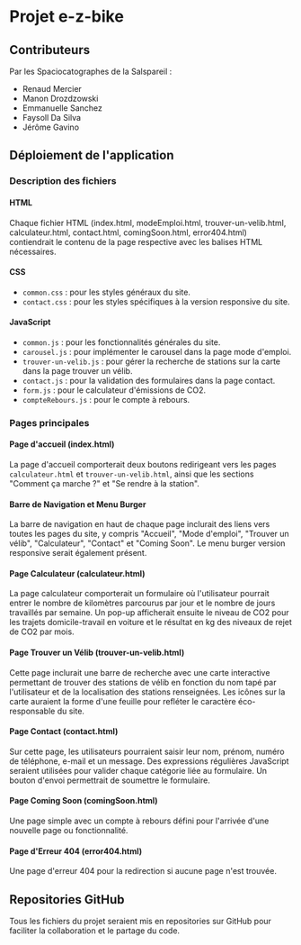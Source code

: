 # Projet e-z-bike

## Contributeurs
Par les Spaciocatographes de la Salspareil :
- Renaud Mercier
- Manon Drozdzowski
- Emmanuelle Sanchez
- Faysoll Da Silva
- Jérôme Gavino

## Déploiement de l'application


### Description des fichiers

#### HTML
Chaque fichier HTML (index.html, modeEmploi.html, trouver-un-velib.html, calculateur.html, contact.html, comingSoon.html, error404.html) contiendrait le contenu de la page respective avec les balises HTML nécessaires.

#### CSS
- `common.css` : pour les styles généraux du site.
- `contact.css` : pour les styles spécifiques à la version responsive du site.

#### JavaScript
- `common.js` : pour les fonctionnalités générales du site.
- `carousel.js` : pour implémenter le carousel dans la page mode d'emploi.
- `trouver-un-velib.js` : pour gérer la recherche de stations sur la carte dans la page trouver un vélib.
- `contact.js` : pour la validation des formulaires dans la page contact.
- `form.js` : pour le calculateur d'émissions de CO2.
- `compteRebours.js` : pour le compte à rebours.

### Pages principales

#### Page d'accueil (index.html)
La page d'accueil comporterait deux boutons redirigeant vers les pages `calculateur.html` et `trouver-un-velib.html`, ainsi que les sections "Comment ça marche ?" et "Se rendre à la station".

#### Barre de Navigation et Menu Burger
La barre de navigation en haut de chaque page inclurait des liens vers toutes les pages du site, y compris "Accueil", "Mode d'emploi", "Trouver un vélib", "Calculateur", "Contact" et "Coming Soon". Le menu burger version responsive serait également présent.

#### Page Calculateur (calculateur.html)
La page calculateur comporterait un formulaire où l'utilisateur pourrait entrer le nombre de kilomètres parcourus par jour et le nombre de jours travaillés par semaine. Un pop-up afficherait ensuite le niveau de CO2 pour les trajets domicile-travail en voiture et le résultat en kg des niveaux de rejet de CO2 par mois.

#### Page Trouver un Vélib (trouver-un-velib.html)
Cette page inclurait une barre de recherche avec une carte interactive permettant de trouver des stations de vélib en fonction du nom tapé par l'utilisateur et de la localisation des stations renseignées. Les icônes sur la carte auraient la forme d'une feuille pour refléter le caractère éco-responsable du site.

#### Page Contact (contact.html)
Sur cette page, les utilisateurs pourraient saisir leur nom, prénom, numéro de téléphone, e-mail et un message. Des expressions régulières JavaScript seraient utilisées pour valider chaque catégorie liée au formulaire. Un bouton d'envoi permettrait de soumettre le formulaire.

#### Page Coming Soon (comingSoon.html)
Une page simple avec un compte à rebours défini pour l'arrivée d'une nouvelle page ou fonctionnalité.

#### Page d'Erreur 404 (error404.html)
Une page d'erreur 404 pour la redirection si aucune page n'est trouvée.

## Repositories GitHub
Tous les fichiers du projet seraient mis en repositories sur GitHub pour faciliter la collaboration et le partage du code.

